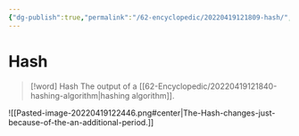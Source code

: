 ```yaml
---
{"dg-publish":true,"permalink":"/62-encyclopedic/20220419121809-hash/","dgHomeLink":true,"dgPassFrontmatter":false}
---
```



# Hash

> [!word] Hash
> The output of a [[62-Encyclopedic/20220419121840-hashing-algorithm|hashing algorithm]].

![[Pasted-image-20220419122446.png#center|The-Hash-changes-just-because-of-the-an-additional-period.]]
